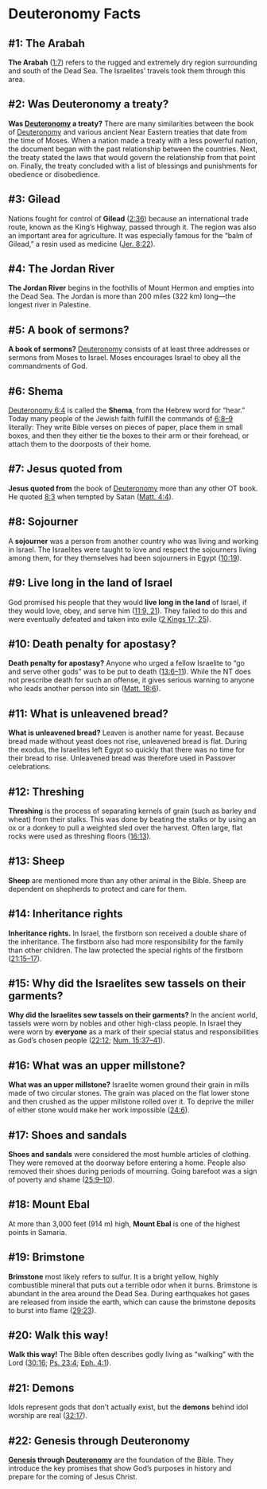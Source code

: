 # Deuteronomy Facts

## #1: The Arabah
**The Arabah** ([1:7](https://www.esv.org/Deuteronomy+1%3A7/)) refers to the rugged and extremely dry region surrounding and south of the Dead Sea. The Israelites’ travels took them through this area.


## #2: Was Deuteronomy a treaty?
**Was [Deuteronomy](https://www.esv.org/Deuteronomy+1%3A1%E2%80%9334%3A12/) a treaty?** There are many similarities between the book of [Deuteronomy](https://www.esv.org/Deuteronomy+1%3A1%E2%80%9334%3A12/) and various ancient Near Eastern treaties that date from the time of Moses. When a nation made a treaty with a less powerful nation, the document began with the past relationship between the countries. Next, the treaty stated the laws that would govern the relationship from that point on. Finally, the treaty concluded with a list of blessings and punishments for obedience or disobedience.


## #3: Gilead
Nations fought for control of **Gilead** ([2:36](https://www.esv.org/Deuteronomy+2%3A36/)) because an international trade route, known as the King’s Highway, passed through it. The region was also an important area for agriculture. It was especially famous for the “balm of Gilead,” a resin used as medicine ([Jer. 8:22](https://www.esv.org/Jeremiah+8%3A22/)).


## #4: The Jordan River
**The Jordan River** begins in the foothills of Mount Hermon and empties into the Dead Sea. The Jordan is more than 200 miles (322 km) long—the longest river in Palestine.


## #5: A book of sermons?
**A book of sermons?** [Deuteronomy](https://www.esv.org/Deuteronomy+1%3A1%E2%80%9334%3A12/) consists of at least three addresses or sermons from Moses to Israel. Moses encourages Israel to obey all the commandments of God.


## #6: Shema
[Deuteronomy 6:4](https://www.esv.org/Deuteronomy+6%3A4/) is called the ****Shema****, from the Hebrew word for “hear.” Today many people of the Jewish faith fulfill the commands of [6:8–9](https://www.esv.org/Deuteronomy+6%3A8%E2%80%939/) literally: They write Bible verses on pieces of paper, place them in small boxes, and then they either tie the boxes to their arm or their forehead, or attach them to the doorposts of their home.


## #7: Jesus quoted from
**Jesus quoted from** the book of [Deuteronomy](https://www.esv.org/Deuteronomy+1%3A1%E2%80%9334%3A12/) more than any other OT book. He quoted [8:3](https://www.esv.org/Deuteronomy+8%3A3/) when tempted by Satan ([Matt. 4:4](https://www.esv.org/Matthew+4%3A4/)).


## #8: Sojourner
A **sojourner** was a person from another country who was living and working in Israel. The Israelites were taught to love and respect the sojourners living among them, for they themselves had been sojourners in Egypt ([10:19](https://www.esv.org/Deuteronomy+10%3A19/)).


## #9: Live long in the land of Israel
God promised his people that they would **live long in the land** of Israel, if they would love, obey, and serve him ([11:9, 21](https://www.esv.org/Deuteronomy+11%3A9%2C+11%3A21/)). They failed to do this and were eventually defeated and taken into exile ([2 Kings 17; 25](https://www.esv.org/2+Kings+17%3A1%E2%80%9341%2C+25%3A1%E2%80%9330/)).


## #10: Death penalty for apostasy?
**Death penalty for apostasy?** Anyone who urged a fellow Israelite to “go and serve other gods” was to be put to death ([13:6–11](https://www.esv.org/Deuteronomy+13%3A6%E2%80%9311/)). While the NT does not prescribe death for such an offense, it gives serious warning to anyone who leads another person into sin ([Matt. 18:6](https://www.esv.org/Matthew+18%3A6/)).


## #11: What is unleavened bread?
**What is unleavened bread?** Leaven is another name for yeast. Because bread made without yeast does not rise, unleavened bread is flat. During the exodus, the Israelites left Egypt so quickly that there was no time for their bread to rise. Unleavened bread was therefore used in Passover celebrations. 


## #12: Threshing
**Threshing** is the process of separating kernels of grain (such as barley and wheat) from their stalks. This was done by beating the stalks or by using an ox or a donkey to pull a weighted sled over the harvest. Often large, flat rocks were used as threshing floors ([16:13](https://www.esv.org/Deuteronomy+16%3A13/)).


## #13: Sheep
**Sheep** are mentioned more than any other animal in the Bible. Sheep are dependent on shepherds to protect and care for them.


## #14: Inheritance rights
**Inheritance rights.** In Israel, the firstborn son received a double share of the inheritance. The firstborn also had more responsibility for the family than other children. The law protected the special rights of the firstborn ([21:15–17](https://www.esv.org/Deuteronomy+21%3A15%E2%80%9317/)).


## #15: Why did the Israelites sew tassels on their garments?
**Why did the Israelites sew tassels on their garments?** In the ancient world, tassels were worn by nobles and other high-class people. In Israel they were worn by **everyone** as a mark of their special status and responsibilities as God’s chosen people ([22:12](https://www.esv.org/Deuteronomy+22%3A12/); [Num. 15:37–41](https://www.esv.org/Numbers+15%3A37%E2%80%9341/)).


## #16: What was an upper millstone?
**What was an upper millstone?** Israelite women ground their grain in mills made of two circular stones. The grain was placed on the flat lower stone and then crushed as the upper millstone rolled over it. To deprive the miller of either stone would make her work impossible ([24:6](https://www.esv.org/Deuteronomy+24%3A6/)).


## #17: Shoes and sandals
**Shoes and sandals** were considered the most humble articles of clothing. They were removed at the doorway before entering a home. People also removed their shoes during periods of mourning. Going barefoot was a sign of poverty and shame ([25:9–10](https://www.esv.org/Deuteronomy+25%3A9%E2%80%9310/)).


## #18: Mount Ebal
At more than 3,000 feet (914 m) high, **Mount Ebal** is one of the highest points in Samaria.


## #19: Brimstone
**Brimstone** most likely refers to sulfur. It is a bright yellow, highly combustible mineral that puts out a terrible odor when it burns. Brimstone is abundant in the area around the Dead Sea. During earthquakes hot gases are released from inside the earth, which can cause the brimstone deposits to burst into flame ([29:23](https://www.esv.org/Deuteronomy+29%3A23/)).


## #20: Walk this way!
**Walk this way!** The Bible often describes godly living as “walking” with the Lord ([30:16](https://www.esv.org/Deuteronomy+30%3A16/); [Ps. 23:4](https://www.esv.org/Psalms+23%3A4/); [Eph. 4:1](https://www.esv.org/Ephesians+4%3A1/)).


## #21: Demons
Idols represent gods that don’t actually exist, but the **demons** behind idol worship are real ([32:17](https://www.esv.org/Deuteronomy+32%3A17/)).


## #22: Genesis through Deuteronomy
**[Genesis](https://www.esv.org/Genesis+1%3A1%E2%80%9350%3A26/) through [Deuteronomy](https://www.esv.org/Deuteronomy+1%3A1%E2%80%9334%3A12/)** are the foundation of the Bible. They introduce the key promises that show God’s purposes in history and prepare for the coming of Jesus Christ.

